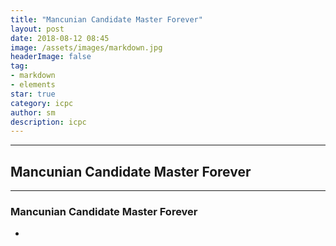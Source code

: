 ```yaml
---
title: "Mancunian Candidate Master Forever"
layout: post
date: 2018-08-12 08:45
image: /assets/images/markdown.jpg
headerImage: false
tag:
- markdown
- elements
star: true
category: icpc
author: sm
description: icpc
---
```



---

## Mancunian Candidate Master Forever


---



### Mancunian Candidate Master Forever

* 